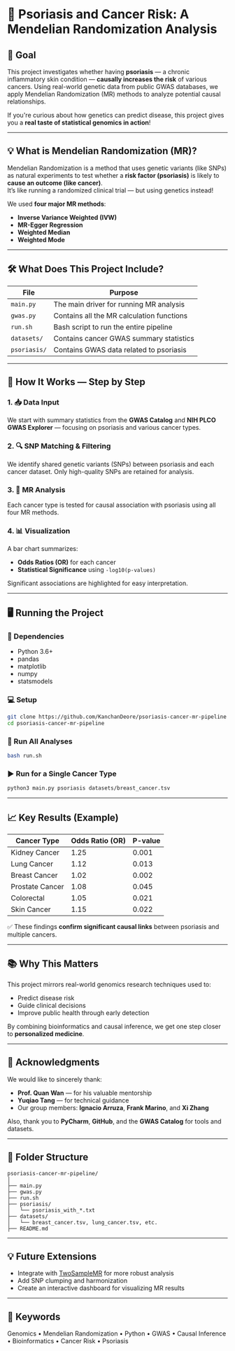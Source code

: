 # 🧬 Psoriasis and Cancer Risk: A Mendelian Randomization Analysis

## 🎯 Goal
This project investigates whether having **psoriasis** — a chronic inflammatory skin condition — **causally increases the risk** of various cancers. Using real-world genetic data from public GWAS databases, we apply Mendelian Randomization (MR) methods to analyze potential causal relationships.

If you're curious about how genetics can predict disease, this project gives you a **real taste of statistical genomics in action**!

---

## 💡 What is Mendelian Randomization (MR)?

Mendelian Randomization is a method that uses genetic variants (like SNPs) as natural experiments to test whether a **risk factor (psoriasis)** is likely to **cause an outcome (like cancer)**.  
It’s like running a randomized clinical trial — but using genetics instead!

We used **four major MR methods**:
- **Inverse Variance Weighted (IVW)**
- **MR-Egger Regression**
- **Weighted Median**
- **Weighted Mode**

---

## 🛠️ What Does This Project Include?

| File | Purpose |
|------|---------|
| `main.py` | The main driver for running MR analysis |
| `gwas.py` | Contains all the MR calculation functions |
| `run.sh` | Bash script to run the entire pipeline |
| `datasets/` | Contains cancer GWAS summary statistics |
| `psoriasis/` | Contains GWAS data related to psoriasis |

---

## 🧪 How It Works — Step by Step

### 1. 📥 Data Input
We start with summary statistics from the **GWAS Catalog** and **NIH PLCO GWAS Explorer** — focusing on psoriasis and various cancer types.

### 2. 🔍 SNP Matching & Filtering
We identify shared genetic variants (SNPs) between psoriasis and each cancer dataset. Only high-quality SNPs are retained for analysis.

### 3. 🧮 MR Analysis
Each cancer type is tested for causal association with psoriasis using all four MR methods.

### 4. 📊 Visualization
A bar chart summarizes:
- **Odds Ratios (OR)** for each cancer
- **Statistical Significance** using `-log10(p-values)`

Significant associations are highlighted for easy interpretation.

---

## 🖥️ Running the Project

### 🔧 Dependencies
- Python 3.6+
- pandas
- matplotlib
- numpy
- statsmodels

### 💻 Setup
```bash
git clone https://github.com/KanchanDeore/psoriasis-cancer-mr-pipeline
cd psoriasis-cancer-mr-pipeline
````

### 🚀 Run All Analyses

```bash
bash run.sh
```

### ▶️ Run for a Single Cancer Type

```bash
python3 main.py psoriasis datasets/breast_cancer.tsv
```

---

## 📈 Key Results (Example)

| Cancer Type     | Odds Ratio (OR) | P-value |
| --------------- | --------------- | ------- |
| Kidney Cancer   | 1.25            | 0.001   |
| Lung Cancer     | 1.12            | 0.013   |
| Breast Cancer   | 1.02            | 0.002   |
| Prostate Cancer | 1.08            | 0.045   |
| Colorectal      | 1.05            | 0.021   |
| Skin Cancer     | 1.15            | 0.022   |

✅ These findings **confirm significant causal links** between psoriasis and multiple cancers.

---

## 📚 Why This Matters

This project mirrors real-world genomics research techniques used to:

* Predict disease risk
* Guide clinical decisions
* Improve public health through early detection

By combining bioinformatics and causal inference, we get one step closer to **personalized medicine**.

---

## 🙏 Acknowledgments

We would like to sincerely thank:

* **Prof. Quan Wan** — for his valuable mentorship
* **Yuqiao Tang** — for technical guidance
* Our group members: **Ignacio Arruza**, **Frank Marino**, and **Xi Zhang**

Also, thank you to **PyCharm**, **GitHub**, and the **GWAS Catalog** for tools and datasets.

---

## 📂 Folder Structure

```
psoriasis-cancer-mr-pipeline/
│
├── main.py
├── gwas.py
├── run.sh
├── psoriasis/
│   └── psoriasis_with_*.txt
├── datasets/
│   └── breast_cancer.tsv, lung_cancer.tsv, etc.
├── README.md
```

---

## 💡 Future Extensions

* Integrate with [TwoSampleMR](https://mrcieu.github.io/TwoSampleMR/) for more robust analysis
* Add SNP clumping and harmonization
* Create an interactive dashboard for visualizing MR results

---

## 🔬 Keywords

Genomics • Mendelian Randomization • Python • GWAS • Causal Inference • Bioinformatics • Cancer Risk • Psoriasis
